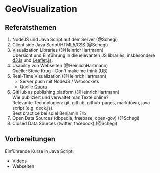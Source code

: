 GeoVisualization
================

## Referatsthemen

1. NodeJS und Java Script auf dem Server (@Schegi)
2. Client side Java Script/HTML5/CSS (@Schegi)
3. Visualization Libraries (@HeinrichHartmann)  
   Übersicht und Einführung in die relevanten JS libraries, insbesondere [d3.js](http://d3js.org) und [Leaflet.js](http://leafletjs.com/).
4. Usability von Webseiten (@HeinrichHartmann)  
   Quelle: Steve Krug - Don't make me think ([UB](http://aleph1.uni-koblenz.de/F?func=find-b&find_code=WRD&request=make+me+think))
5. Real-Time Visualization (@HeinrichHartmann)
   * Server push mit NodeJS / Websockets
   * Quelle [Quora](http://www.quora.com/What-s-a-good-real-time-data-visualization-framework)
6. GitHub as publishing platform  (@HeinrichHartmann)  
   Wie publiziert und verwaltet man Texte online?  
   Relevante Technologien: git, github, github-pages, markdown, java script (e.g. deck.js).  
   Best practice bei spiel [Benjamin Erb](http://berb.github.io/diploma-thesis/)
7. Open Data Sources (dbpedia, freebase, open-gov) (@Schegi)
8. Closed Data Sources (twitter, facebook) (@Schegi)

## Vorbereitungen

Einführende Kurse in Java Script:
* Videos
* Webseiten
